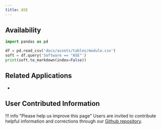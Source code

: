 ```yaml
---
title: ASE
---
```



## Availability

```python exec="on"
import pandas as pd

df = pd.read_csv('docs/assets/tables/module.csv')
soft = df.query('Software == "ASE"')
print(soft.to_markdown(index=False))
```

## Related Applications

* 

## User Contributed Information

!!! info "Please help us improve this page"
        Users are invited to contribute helpful information and corrections
        through our [Github repository](https://github.com/arcs-njit-edu/Docs/blob/main/CONTRIBUTING.md).


